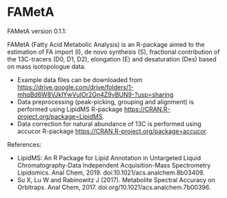 # FAMetA

FAMetA version 0.1.1:

FAMetA (Fatty Acid Metabolic Analysis) is an R-package aimed to the estimation of FA import (I), de novo synthesis (S), fractional contribution of the 13C-tracers (D0, D1, D2), elongation (E) and desaturation (Des) based on mass isotopologue data.


  - Example data files can be downloaded from <https://drive.google.com/drive/folders/1-mhqBd6W8VJkIYwVuIOr2Gn4Z9vBUN9-?usp=sharing>
  - Data preprocessing (peak-picking, grouping and alignment) is performed using LipidMS R-package <https://CRAN.R-project.org/package=LipidMS>.
  - Data correction for natural abundance of 13C is performed using accucor R-package <https://CRAN.R-project.org/package=accucor>.


References:
  - LipidMS: An R Package for Lipid Annotation in Untargeted Liquid Chromatography-Data Independent Acquisition-Mass Spectrometry Lipidomics. Anal Chem, 2019. doi:10.1021/acs.analchem.8b03409.
  - Su X, Lu W and Rabinowitz J (2017). Metabolite Spectral Accuracy on Orbitraps. Anal Chem, 2017. doi.org/10.1021/acs.analchem.7b00396.
